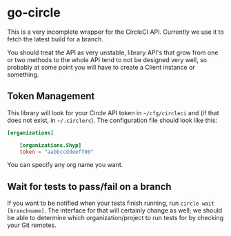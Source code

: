 # go-circle

This is a very incomplete wrapper for the CircleCI API. Currently we use it to
fetch the latest build for a branch.

You should treat the API as very unstable, library API's that grow from one or
two methods to the whole API tend to not be designed very well, so probably at
some point you will have to create a Client instance or something.

## Token Management

This library will look for your Circle API token in `~/cfg/circleci` and (if
that does not exist, in `~/.circlerc`). The configuration file should look like
this:

```toml
[organizations]

    [organizations.Shyp]
    token = "aabbccddeeff00"
```

You can specify any org name you want.

## Wait for tests to pass/fail on a branch

If you want to be notified when your tests finish running, run `circle wait
[branchname]`. The interface for that will certainly change as well; we should
be able to determine which organization/project to run tests for by checking
your Git remotes.
